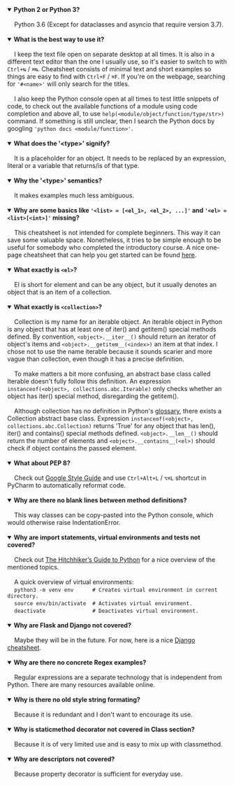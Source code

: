<details open><summary><strong>Python 2 or Python 3?</strong></summary><br>
&nbsp;&nbsp;&nbsp;&nbsp;Python 3.6 (Except for dataclasses and asyncio that require version 3.7).
</details><br>

<details open><summary><strong>What is the best way to use it?</strong></summary><br>
&nbsp;&nbsp;&nbsp;&nbsp;I keep the text file open on separate desktop at all times. It is also in a different text editor than the one I usually use, so it's easier to switch to with <code>Ctrl+↹</code> / <code>⌘↹</code>. Cheatsheet consists of minimal text and short examples so things are easy to find with <code>Ctrl+F</code> / <code>⌘F</code>. If you're on the webpage, searching for <code>'#&lt;name&gt;'</code> will only search for the titles.<br><br>
&nbsp;&nbsp;&nbsp;&nbsp;I also keep the Python console open at all times to test little snippets of code, to check out the available functions of a module using code completion and above all, to use <code>help(&lt;module/object/function/type/str&gt;)</code> command. If something is still unclear, then I search the Python docs by googling <code>'python docs &lt;module/function&gt;'</code>.
</details><br>

<details open><summary><strong>What does the '&lt;type&gt;' signify?</strong></summary><br>
&nbsp;&nbsp;&nbsp;&nbsp;It is a placeholder for an object. It needs to be replaced by an expression, literal or a variable that returns/is of that type.
</details><br>

<details open><summary><strong>Why the '&lt;type&gt;' semantics?</strong></summary><br>
&nbsp;&nbsp;&nbsp;&nbsp;It makes examples much less ambiguous.
</details><br>

<details open><summary><strong>Why are some basics like <code>'&lt;list&gt; = [&lt;el_1&gt;, &lt;el_2&gt;, ...]'</code> and <code>'&lt;el&gt; = &lt;list&gt;[&lt;int&gt;]'</code> missing?</strong></summary><br>
&nbsp;&nbsp;&nbsp;&nbsp;This cheatsheet is not intended for complete beginners. This way it can save some valuable space. Nonetheless, it tries to be simple enough to be useful for somebody who completed the introductory course. A nice one-page cheatsheet that can help you get started can be found <a href="https://github.com/kickstartcoding/cheatsheets/blob/master/build/topical/python.pdf">here</a>.</details><br>

<details open><summary><strong>What exactly is <code>&lt;el&gt;</code>?</strong></summary><br>
&nbsp;&nbsp;&nbsp;&nbsp;El is short for element and can be any object, but it usually denotes an object that is an item of a collection.
</details><br>

<details open><summary><strong>What exactly is <code>&lt;collection&gt;</code>?</strong></summary><br>
&nbsp;&nbsp;&nbsp;&nbsp;Collection is my name for an iterable object. An iterable object in Python is any object that has at least one of iter() and getitem() special methods defined. By convention, <code>&lt;object&gt;.__iter__()</code> should return an iterator of object's items and <code>&lt;object&gt;.__getitem__(&lt;index&gt;)</code> an item at that index. I chose not to use the name iterable because it sounds scarier and more vague than collection, even though it has a precise definition.<br><br>
&nbsp;&nbsp;&nbsp;&nbsp;To make matters a bit more confusing, an abstract base class called Iterable doesn't fully follow this definition. An expression <code>instanceof(&lt;object&gt;, collections.abc.Iterable)</code> only checks whether an object has iter() special method, disregarding the getitem().<br><br>
&nbsp;&nbsp;&nbsp;&nbsp;Although collection has no definition in Python's <a href="https://docs.python.org/3/glossary.html">glossary</a>, there exists a Collection abstract base class. Expression <code>instanceof(&lt;object&gt;, collections.abc.Collection)</code> returns 'True' for any object that has len(), iter() and contains() special methods defined. <code>&lt;object&gt;.__len__()</code> should return the number of elements and <code>&lt;object&gt;.__contains__(&lt;el&gt;)</code> should check if object contains the passed element.
</details><br>

<details open><summary><strong>What about PEP 8?</strong></summary><br>
&nbsp;&nbsp;&nbsp;&nbsp;Check out <a href="https://google.github.io/styleguide/pyguide.html">Google Style Guide</a> and use <code>Ctrl+Alt+L</code> / <code>⌥⌘L</code> shortcut in PyCharm to automatically reformat code.
</details><br>

<details open><summary><strong>Why are there no blank lines between method definitions?</strong></summary><br>
&nbsp;&nbsp;&nbsp;&nbsp;This way classes can be copy-pasted into the Python console, which would otherwise raise IndentationError.
</details><br>

<details open><summary><strong>Why are import statements, virtual environments and tests not covered?</strong></summary><br>
&nbsp;&nbsp;&nbsp;&nbsp;Check out <a href="https://docs.python-guide.org/">The Hitchhiker’s Guide to Python</a> for a nice overview of the mentioned topics.<br><br>
&nbsp;&nbsp;&nbsp;&nbsp;A quick overview of virtual environments:<br>
&nbsp;&nbsp;&nbsp;&nbsp;<code>python3 -m venv env&nbsp;&nbsp;&nbsp;&nbsp;&nbsp;&nbsp;# Creates virtual environment in current directory.</code><br>
&nbsp;&nbsp;&nbsp;&nbsp;<code>source env/bin/activate&nbsp;&nbsp;# Activates virtual environment.</code><br>
&nbsp;&nbsp;&nbsp;&nbsp;<code>deactivate&nbsp;&nbsp;&nbsp;&nbsp;&nbsp;&nbsp;&nbsp;&nbsp;&nbsp;&nbsp;&nbsp;&nbsp;&nbsp;&nbsp;&nbsp;# Deactivates virtual environment.</code><br>
</details><br>

<details open><summary><strong>Why are Flask and Django not covered?</strong></summary><br>
&nbsp;&nbsp;&nbsp;&nbsp;Maybe they will be in the future. For now, here is a nice <a href="https://github.com/kickstartcoding/cheatsheets/blob/master/build/topical/django.jpg">Django cheatsheet</a>.
</details><br>

<details open><summary><strong>Why are there no concrete Regex examples?</strong></summary><br>
&nbsp;&nbsp;&nbsp;&nbsp;Regular expressions are a separate technology that is independent from Python. There are many resources available online.
</details><br>

<details open><summary><strong>Why is there no old style string formating?</strong></summary><br>
&nbsp;&nbsp;&nbsp;&nbsp;Because it is redundant and I don't want to encourage its use.
</details><br>

<details open><summary><strong>Why is staticmethod decorator not covered in Class section?</strong></summary><br>
&nbsp;&nbsp;&nbsp;&nbsp;Because it is of very limited use and is easy to mix up with classmethod.
</details><br>

<details open><summary><strong>Why are descriptors not covered?</strong></summary><br>
&nbsp;&nbsp;&nbsp;&nbsp;Because property decorator is sufficient for everyday use.
</details><br>